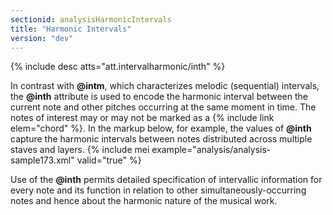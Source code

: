 ```yaml
---
sectionid: analysisHarmonicIntervals
title: "Harmonic Intervals"
version: "dev"
---
```


  
{% include desc atts="att.intervalharmonic/inth" %} 
 

In contrast with **@intm**, which characterizes melodic (sequential) intervals, the **@inth** attribute is used to encode the harmonic interval between the current note and other pitches occurring at the same moment in time. The notes of interest may or may not be marked as a {% include link elem="chord" %}. In the markup below, for example, the values of **@inth** capture the harmonic intervals between notes distributed across multiple staves and layers.
{% include mei example="analysis/analysis-sample173.xml" valid="true" %}
    
Use of the **@inth** permits detailed specification of intervallic information for every note and its function in relation to other simultaneously-occurring notes and hence about the harmonic nature of the musical work.
